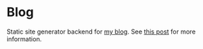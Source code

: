 Blog 
====

Static site generator backend for [my blog][].  See [this
post][hakyll-post] for more information.

[my blog]: https://blog.jle.im
[hakyll-post]: https://blog.jle.im/entry/blog-rewrite-with-hakyll-and-purescript.html.
